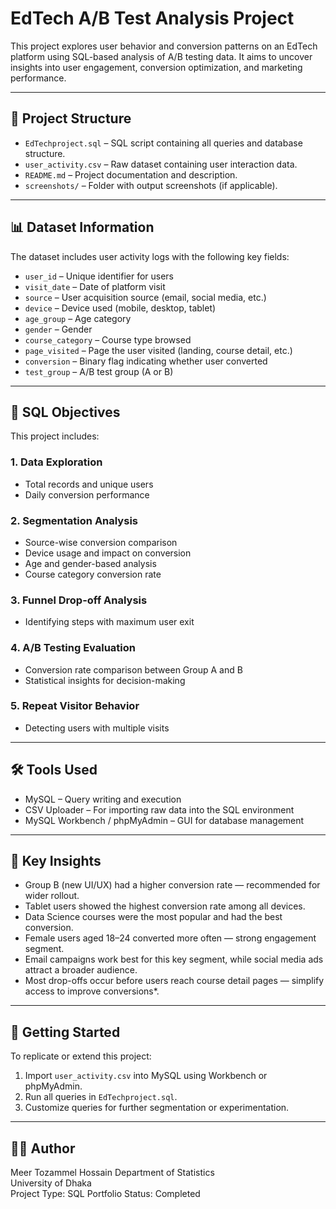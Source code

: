 
# EdTech A/B Test Analysis Project

This project explores user behavior and conversion patterns on an EdTech platform using SQL-based analysis of A/B testing data. It aims to uncover insights into user engagement, conversion optimization, and marketing performance.

---

## 📁 Project Structure

- `EdTechproject.sql` – SQL script containing all queries and database structure.
- `user_activity.csv` – Raw dataset containing user interaction data.
- `README.md` – Project documentation and description.
- `screenshots/` – Folder with output screenshots (if applicable).

---

## 📊 Dataset Information

The dataset includes user activity logs with the following key fields:

- `user_id` – Unique identifier for users  
- `visit_date` – Date of platform visit  
- `source` – User acquisition source (email, social media, etc.)  
- `device` – Device used (mobile, desktop, tablet)  
- `age_group` – Age category  
- `gender` – Gender  
- `course_category` – Course type browsed  
- `page_visited` – Page the user visited (landing, course detail, etc.)  
- `conversion` – Binary flag indicating whether user converted  
- `test_group` – A/B test group (A or B)

---

## 🎯 SQL Objectives

This project includes:

### 1. Data Exploration
- Total records and unique users
- Daily conversion performance

### 2. Segmentation Analysis
- Source-wise conversion comparison  
- Device usage and impact on conversion  
- Age and gender-based analysis  
- Course category conversion rate

### 3. Funnel Drop-off Analysis
- Identifying steps with maximum user exit

### 4. A/B Testing Evaluation
- Conversion rate comparison between Group A and B  
- Statistical insights for decision-making

### 5. Repeat Visitor Behavior
- Detecting users with multiple visits

---

## 🛠️ Tools Used

- MySQL – Query writing and execution  
- CSV Uploader – For importing raw data into the SQL environment  
- MySQL Workbench / phpMyAdmin – GUI for database management

---

## 📌 Key Insights

- Group B (new UI/UX) had a higher conversion rate — recommended for wider rollout.
- Tablet users showed the highest conversion rate among all devices.
- Data Science courses were the most popular and had the best conversion.
- Female users aged 18–24 converted more often — strong engagement segment.
- Email campaigns work best for this key segment, while social media ads attract a broader audience.
- Most drop-offs occur before users reach course detail pages — simplify access to improve conversions*.

---

## 🚀 Getting Started

To replicate or extend this project:

1. Import `user_activity.csv` into MySQL using Workbench or phpMyAdmin.  
2. Run all queries in `EdTechproject.sql`.  
3. Customize queries for further segmentation or experimentation.

---

## 👨‍💻 Author

Meer Tozammel Hossain
Department of Statistics  
University of Dhaka  
Project Type: SQL Portfolio
Status: Completed  
